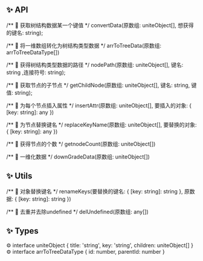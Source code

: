 ## ✨ API


/**
  🌈 获取树结构数据某一个键值
*/
convertData(原数组: uniteObject[],  想获得的键名: string);

/**
  🌈 将一维数组转化为树结构类型数据
*/
arrToTreeData(原数组: arrToTreeDataType[])

/**
  🌈 获得树结构类型数据的路径
*/
nodePath(原数组: uniteObject[], 键名: string ,连接符号: string);


/**
  🌈 获取节点的子节点
*/
getChildNode(原数组: uniteObject[], 键名: string, 键值: string);

/**
 🌈 为每个节点插入属性
*/
insertAttr(原数组: uniteObject[], 要插入的对象: { [key: string]: any })

/**
 🌈 为节点替换键名
*/
replaceKeyName(原数组: uniteObject[], 要替换的对象: { [key: string]: any })

/**
 🌈 获得节点的个数
*/
getnodeCount(原数组: uniteObject[])

/**
 🌈 一维化数据
*/
downGradeData(原数组: uniteObject[])


## ✨ Utils


/**
 🌈 对象替换键名
*/
renameKeys(要替换的键名: { [key: string]: string }, 原数据: { [key: string]: string })

/**
 🌈 去重并去除undefined
*/
delUndefined(原数组: any[])


## ✨ Types  
⚙️ interface uniteObject {
  title: 'string',
  key: 'string',
  children:  uniteObject[]
}
⚙️ interface arrToTreeDataType {
  id: number, parentId: number
}
